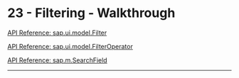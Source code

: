 
# 23 - Filtering - Walkthrough


[API Reference: sap.ui.model.Filter](https://ui5.sap.com//#/api/sap.ui.model.Filter)

[API Reference: sap.ui.model.FilterOperator](https://ui5.sap.com//#/api/sap.ui.model.FilterOperator)

[API Reference: sap.m.SearchField](https://ui5.sap.com//#/api/sap.m.SearchField)

---
